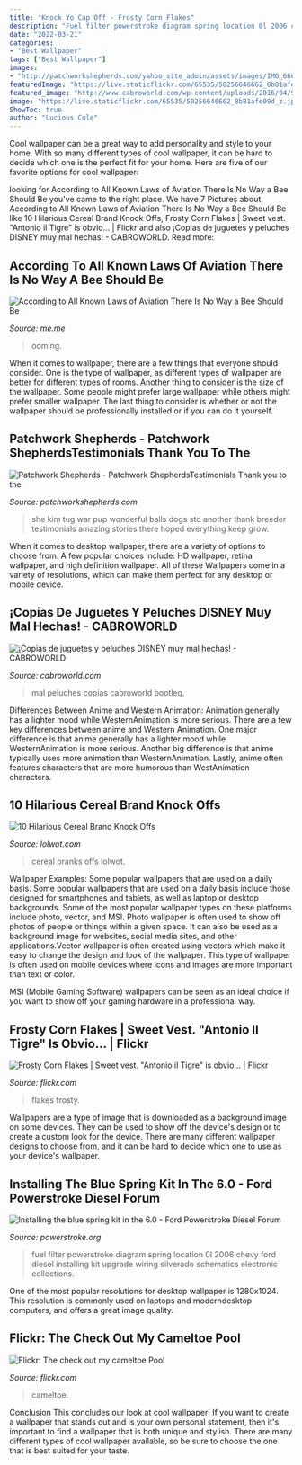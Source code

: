 ```yaml
---
title: "Knock Yo Cap Off - Frosty Corn Flakes"
description: "Fuel filter powerstroke diagram spring location 0l 2006 chevy ford diesel installing kit upgrade wiring silverado schematics electronic collections"
date: "2022-03-21"
categories:
- "Best Wallpaper"
tags: ["Best Wallpaper"]
images:
- "http://patchworkshepherds.com/yahoo_site_admin/assets/images/IMG_6662.2595052_std.JPG"
featuredImage: "https://live.staticflickr.com/65535/50256646662_8b81afe09d_z.jpg"
featured_image: "http://www.cabroworld.com/wp-content/uploads/2016/04/9-copias-de-personajes-de-disney-realmente-malas_6.jpeg"
image: "https://live.staticflickr.com/65535/50256646662_8b81afe09d_z.jpg"
ShowToc: true
author: "Lucious Cole"
---
```



Cool wallpaper can be a great way to add personality and style to your home. With so many different types of cool wallpaper, it can be hard to decide which one is the perfect fit for your home. Here are five of our favorite options for cool wallpaper: 

	

		
looking for According to All Known Laws of Aviation There Is No Way a Bee Should Be you've came to the right place. We have 7 Pictures about According to All Known Laws of Aviation There Is No Way a Bee Should Be like 10 Hilarious Cereal Brand Knock Offs, Frosty Corn Flakes | Sweet vest. &quot;Antonio il Tigre&quot; is obvio… | Flickr and also ¡Copias de juguetes y peluches DISNEY muy mal hechas! - CABROWORLD. Read more:
		
    
## According To All Known Laws Of Aviation There Is No Way A Bee Should Be

<img loading=lazy src="https://pics.me.me/thumb_according-to-all-known-laws-of-aviation-there-is-no-64163268.png" onerror="this.onerror=null;this.src='https://tse4.mm.bing.net/th?id=OIP.7J7soJ7G8paFReBimnsxbgAAAA&amp;pid=15.1';" alt="According to All Known Laws of Aviation There Is No Way a Bee Should Be">

_Source: me.me_

>ooming. 

	

When it comes to wallpaper, there are a few things that everyone should consider. One is the type of wallpaper, as different types of wallpaper are better for different types of rooms. Another thing to consider is the size of the wallpaper. Some people might prefer large wallpaper while others might prefer smaller wallpaper. The last thing to consider is whether or not the wallpaper should be professionally installed or if you can do it yourself.

    
## Patchwork Shepherds - Patchwork ShepherdsTestimonials Thank You To The

<img loading=lazy src="http://patchworkshepherds.com/yahoo_site_admin/assets/images/IMG_6662.2595052_std.JPG" onerror="this.onerror=null;this.src='https://tse3.mm.bing.net/th?id=OIP.4_fPbgrcLOuHByY-ke9aoQHaJ3&amp;pid=15.1';" alt="Patchwork Shepherds - Patchwork ShepherdsTestimonials Thank you to the">

_Source: patchworkshepherds.com_

>she kim tug war pup wonderful balls dogs std another thank breeder testimonials amazing stories there hoped everything keep grow. 

	

When it comes to desktop wallpaper, there are a variety of options to choose from. A few popular choices include: HD wallpaper, retina wallpaper, and high definition wallpaper. All of these Wallpapers come in a variety of resolutions, which can make them perfect for any desktop or mobile device. 

    
## ¡Copias De Juguetes Y Peluches DISNEY Muy Mal Hechas! - CABROWORLD

<img loading=lazy src="http://www.cabroworld.com/wp-content/uploads/2016/04/9-copias-de-personajes-de-disney-realmente-malas_6.jpeg" onerror="this.onerror=null;this.src='https://tse1.mm.bing.net/th?id=OIP.-0s7fdFOeZeot6dWcUMAxgHaFh&amp;pid=15.1';" alt="¡Copias de juguetes y peluches DISNEY muy mal hechas! - CABROWORLD">

_Source: cabroworld.com_

>mal peluches copias cabroworld bootleg. 

	

Differences Between Anime and Western Animation: Animation generally has a lighter mood while WesternAnimation is more serious.
There are a few key differences between anime and Western Animation. One major difference is that anime generally has a lighter mood while WesternAnimation is more serious. Another big difference is that anime typically uses more animation than WesternAnimation. Lastly, anime often features characters that are more humorous than WestAnimation characters.

    
## 10 Hilarious Cereal Brand Knock Offs

<img loading=lazy src="https://do.lolwot.com/wp-content/uploads/2015/11/10-hilarious-cereal-brand-knock-offs-3.jpg" onerror="this.onerror=null;this.src='https://tse4.mm.bing.net/th?id=OIP.3IZNii6Md91Q8tekcviRHgHaFj&amp;pid=15.1';" alt="10 Hilarious Cereal Brand Knock Offs">

_Source: lolwot.com_

>cereal pranks offs lolwot. 

	

Wallpaper Examples: Some popular wallpapers that are used on a daily basis.
Some popular wallpapers that are used on a daily basis include those designed for smartphones and tablets, as well as laptop or desktop backgrounds. Some of the most popular wallpaper types on these platforms include photo, vector, and MSI. 
Photo wallpaper is often used to show off photos of people or things within a given space. It can also be used as a background image for websites, social media sites, and other applications.Vector wallpaper is often created using vectors which make it easy to change the design and look of the wallpaper. This type of wallpaper is often used on mobile devices where icons and images are more important than text or color. 

MSI (Mobile Gaming Software) wallpapers can be seen as an ideal choice if you want to show off your gaming hardware in a professional way.

    
## Frosty Corn Flakes | Sweet Vest. &quot;Antonio Il Tigre&quot; Is Obvio… | Flickr

<img loading=lazy src="https://c2.staticflickr.com/4/3338/3227382552_edfcbd0734_b.jpg" onerror="this.onerror=null;this.src='https://tse2.mm.bing.net/th?id=OIP.4s3-sZx_yCXALd6gavBRPgHaJ4&amp;pid=15.1';" alt="Frosty Corn Flakes | Sweet vest. &quot;Antonio il Tigre&quot; is obvio… | Flickr">

_Source: flickr.com_

>flakes frosty. 

	

Wallpapers are a type of image that is downloaded as a background image on some devices. They can be used to show off the device's design or to create a custom look for the device. There are many different wallpaper designs to choose from, and it can be hard to decide which one to use as your device's wallpaper.

    
## Installing The Blue Spring Kit In The 6.0 - Ford Powerstroke Diesel Forum

<img loading=lazy src="https://www.powerstroke.org/forum/attachments/general-6-0l-discussion/34697d1330637953-installing-blue-spring-kit-6-0-pic-2.jpg" onerror="this.onerror=null;this.src='https://tse3.mm.bing.net/th?id=OIP.L9m3-jSANcI-JBvZQ7gN5QHaFj&amp;pid=15.1';" alt="Installing the blue spring kit in the 6.0 - Ford Powerstroke Diesel Forum">

_Source: powerstroke.org_

>fuel filter powerstroke diagram spring location 0l 2006 chevy ford diesel installing kit upgrade wiring silverado schematics electronic collections. 

	

One of the most popular resolutions for desktop wallpaper is 1280x1024. This resolution is commonly used on laptops and moderndesktop computers, and offers a great image quality.

    
## Flickr: The Check Out My Cameltoe Pool

<img loading=lazy src="https://live.staticflickr.com/65535/50256646662_8b81afe09d_z.jpg" onerror="this.onerror=null;this.src='https://tse2.mm.bing.net/th?id=OIP.I6871Pt1pHGj224cr63PswAAAA&amp;pid=15.1';" alt="Flickr: The check out my cameltoe Pool">

_Source: flickr.com_

>cameltoe. 

	

Conclusion
This concludes our look at cool wallpaper! If you want to create a wallpaper that stands out and is your own personal statement, then it's important to find a wallpaper that is both unique and stylish. There are many different types of cool wallpaper available, so be sure to choose the one that is best suited for your taste.

